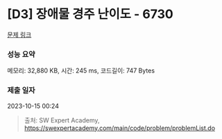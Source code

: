 # [D3] 장애물 경주 난이도 - 6730 

[문제 링크](https://swexpertacademy.com/main/code/problem/problemDetail.do?contestProbId=AWefy5x65PoDFAUh) 

### 성능 요약

메모리: 32,880 KB, 시간: 245 ms, 코드길이: 747 Bytes

### 제출 일자

2023-10-15 00:24



> 출처: SW Expert Academy, https://swexpertacademy.com/main/code/problem/problemList.do